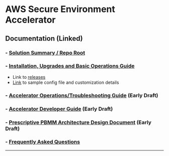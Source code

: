 # AWS Secure Environment Accelerator

## **Documentation** (Linked)

### - [Solution Summary / Repo Root](../README.md)

### - [Installation, Upgrades and Basic Operations Guide](./installation/index.md)

- Link to [releases](https://github.com/aws-samples/aws-secure-environment-accelerator/releases)
- [Link](./installation/customization-index.md) to sample config file and customization details

### - [Accelerator Operations/Troubleshooting Guide](./operations/operations-troubleshooting-guide.md) (Early Draft)

### - [Accelerator Developer Guide](./developer/developer-guide.md) (Early Draft)

### - [Prescriptive PBMM Architecture Design Document](./architectures/pbmm/index.md) (Early Draft)

### - [Frequently Asked Questions](./faq/index.md)

---

